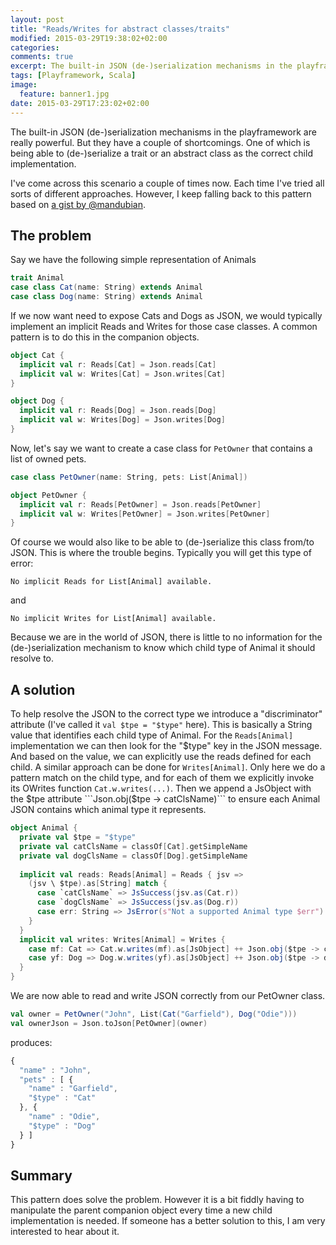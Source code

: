 ```yaml
---
layout: post
title: "Reads/Writes for abstract classes/traits"
modified: 2015-03-29T19:38:02+02:00
categories:
comments: true
excerpt: The built-in JSON (de-)serialization mechanisms in the playframework are really powerful. But they have a couple of shortcomings. One of which is being able to (de-)serialize a trait or an abstract class as the correct child implementation.
tags: [Playframework, Scala]
image:
  feature: banner1.jpg
date: 2015-03-29T17:23:02+02:00
---
```


The built-in JSON (de-)serialization mechanisms in the playframework are really powerful.
But they have a couple of shortcomings. One of which is being able to (de-)serialize a trait or an abstract class as the correct child implementation.

I've come across this scenario a couple of times now. Each time I've tried all sorts of different approaches. However, I keep falling back to this pattern based on [a gist by @mandubian](https://gist.github.com/mandubian/8955241).

## The problem
Say we have the following simple representation of Animals

```scala
trait Animal
case class Cat(name: String) extends Animal
case class Dog(name: String) extends Animal
```

If we now want need to expose Cats and Dogs as JSON, we would typically implement an implicit Reads and Writes for those case classes. A common pattern is to do this in the companion objects.

```scala
object Cat {
  implicit val r: Reads[Cat] = Json.reads[Cat]
  implicit val w: Writes[Cat] = Json.writes[Cat]
}

object Dog {
  implicit val r: Reads[Dog] = Json.reads[Dog]
  implicit val w: Writes[Dog] = Json.writes[Dog]
}
```

Now, let's say we want to create a case class for ```PetOwner``` that contains a list of owned pets.

```scala
case class PetOwner(name: String, pets: List[Animal])

object PetOwner {
  implicit val r: Reads[PetOwner] = Json.reads[PetOwner]
  implicit val w: Writes[PetOwner] = Json.writes[PetOwner]
}
```

Of course we would also like to be able to (de-)serialize this class from/to JSON. This is where the trouble begins. Typically you will get this type of error:

```
No implicit Reads for List[Animal] available.
```

and

```
No implicit Writes for List[Animal] available.
```

Because we are in the world of JSON, there is little to no information for the (de-)serialization mechanism to know which child type of Animal it should resolve to. 

## A solution
To help resolve the JSON to the correct type we introduce a "discriminator" attribute (I've called it ```val $tpe = "$type"``` here). This is basically a String value that identifies each child type of Animal.
For the ```Reads[Animal]``` implementation we can then look for the "$type" key in the JSON message. And based on the value, we can explicitly use the reads defined for each child.
A similar approach can be done for ```Writes[Animal]```. Only here we do a pattern match on the child type, and for each of them we explicitly invoke its OWrites function ```Cat.w.writes(...)```. Then we append a JsObject with the $tpe attribute ```Json.obj($tpe -> catClsName)``` to ensure each Animal JSON contains which animal type it represents.

```scala
object Animal {
  private val $tpe = "$type"
  private val catClsName = classOf[Cat].getSimpleName
  private val dogClsName = classOf[Dog].getSimpleName
  
  implicit val reads: Reads[Animal] = Reads { jsv =>
    (jsv \ $tpe).as[String] match {
      case `catClsName` => JsSuccess(jsv.as(Cat.r))
      case `dogClsName` => JsSuccess(jsv.as(Dog.r))
      case err: String => JsError(s"Not a supported Animal type $err")
    }
  }
  implicit val writes: Writes[Animal] = Writes {
    case mf: Cat => Cat.w.writes(mf).as[JsObject] ++ Json.obj($tpe -> catClsName)
    case yf: Dog => Dog.w.writes(yf).as[JsObject] ++ Json.obj($tpe -> dogClsName)
  }
}
```

We are now able to read and write JSON correctly from our PetOwner class.

```scala
val owner = PetOwner("John", List(Cat("Garfield"), Dog("Odie")))
val ownerJson = Json.toJson[PetOwner](owner)
```

produces:

```javascript
{
  "name" : "John",
  "pets" : [ {
    "name" : "Garfield",
    "$type" : "Cat"
  }, {
    "name" : "Odie",
    "$type" : "Dog"
  } ]
}
```

## Summary

This pattern does solve the problem. However it is a bit fiddly having to manipulate the parent companion object every time a new child implementation is needed. If someone has a better solution to this, I am very interested to hear about it.
